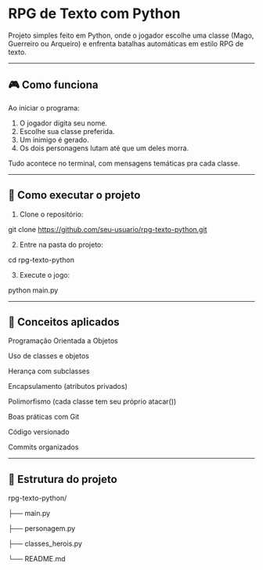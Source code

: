 # RPG de Texto com Python

Projeto simples feito em Python, onde o jogador escolhe uma classe (Mago, Guerreiro ou Arqueiro) e enfrenta batalhas automáticas em estilo RPG de texto.

---

## 🎮 Como funciona

Ao iniciar o programa:

1. O jogador digita seu nome.
2. Escolhe sua classe preferida.
3. Um inimigo é gerado.
4. Os dois personagens lutam até que um deles morra.

Tudo acontece no terminal, com mensagens temáticas pra cada classe.

---

## 🚀 Como executar o projeto

1. Clone o repositório:

git clone https://github.com/seu-usuario/rpg-texto-python.git

2. Entre na pasta do projeto:

cd rpg-texto-python

3. Execute o jogo:

python main.py

---

## 🧠 Conceitos aplicados

Programação Orientada a Objetos

Uso de classes e objetos

Herança com subclasses

Encapsulamento (atributos privados)

Polimorfismo (cada classe tem seu próprio atacar())

Boas práticas com Git

Código versionado

Commits organizados


---

## 📁 Estrutura do projeto

rpg-texto-python/

├── main.py

├── personagem.py

├── classes_herois.py

└── README.md
